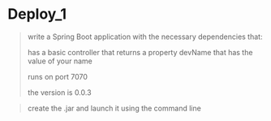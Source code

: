 # Deploy_1
>write a Spring Boot application with the necessary dependencies that:
>
>has a basic controller that returns a property devName that has the value of your name
>
>runs on port 7070
>
>the version is 0.0.3

>create the .jar and launch it using the command line
